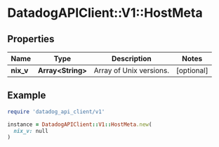 # DatadogAPIClient::V1::HostMeta

## Properties

| Name | Type | Description | Notes |
| ---- | ---- | ----------- | ----- |
| **nix_v** | **Array&lt;String&gt;** | Array of Unix versions. | [optional] |

## Example

```ruby
require 'datadog_api_client/v1'

instance = DatadogAPIClient::V1::HostMeta.new(
  nix_v: null
)
```

